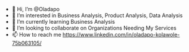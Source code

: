 - 👋 Hi, I’m @Oladapo
- 👀 I’m interested in Business Analysis, Product Analysis, Data Analysis
- 🌱 I’m currently learning Business Analysis
- 💞️ I’m looking to collaborate on Organizations Needing My Services
- 📫 How to reach me https://www.linkedin.com/in/oladapo-kolawole-75b063105/

<!---
mcfynest/mcfynest is a ✨ special ✨ repository because its `README.md` (this file) appears on your GitHub profile.
You can click the Preview link to take a look at your changes.
--->
